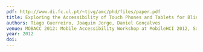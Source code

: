 ```yaml
---
pdf: http://www.di.fc.ul.pt/~tjvg/amc/phd/files/paper.pdf
title: Exploring the Accessibility of Touch Phones and Tablets for Blind People
authors: Tiago Guerreiro, Joaquim Jorge, Daniel Gonçalves
venue: MOBACC 2012: Mobile Accessibility Workshop at MobileHCI 2012, San Francisco, USA, September 2012
year: 2012
doi: 
---
```

